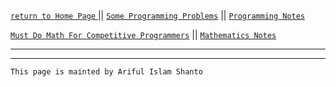 [ `return to Home Page` ](https://shanto-swe029.github.io) || [`Some Programming Problems`](https://shanto-swe029.github.io/programmingproblems) || [`Programming Notes`](https://shanto-swe029.github.io/programmingnotes)

[`Must Do Math For Competitive Programmers`](https://shanto-swe029.github.io/must-do-math-cp/home) || [`Mathematics Notes`](https://shanto-swe029.github.io/mathematicsnotes)

***




***

`This page is mainted by Ariful Islam Shanto`
